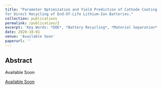 ```yaml
---
title: "Parameter Optimization and Yield Prediction of Cathode Coating Separation Process
for Direct Recycling of End-Of-Life Lithium-Ion Batteries."
collection: publications
permalink: /publication/2
excerpt: 'Key Words: *DOE*, *Battery Recycling*, *Material Separation*'
date: 2020-10-01
venue: 'Available Soon'
paperurl: ''
---
```

Abstract
------
Available Soon

[Available Soon](http://academicpagSes.github.io/files/paper2.pdf)

